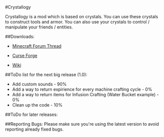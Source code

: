 #Crystallogy

Crystallogy is a mod which is based on crystals. You can use these crystals to construct tools and armor.
You can also use your crystals to control / manipulate your friends / entities.

##Downloads:
* [Minecraft Forum Thread](http://www.minecraftforum.net/forums/mapping-and-modding/minecraft-mods/wip-mods/2667161-crystallogy)

* [Curse Forge](http://minecraft.curseforge.com/projects/crystallogy/files)

* [Wiki](https://github.com/COM8/Crystallogy/wiki)

##ToDo list for the next big release (1.0):
* Add custom sounds - 90%
* Add a way to return expirience for every machine crafting cycle - 0%
* Add a way to return items for Infusion Crafting (Water Bucket example) - 0%
* Clean up the code - 10%

##ToDo for later releases:


##Reporting Bugs:
Please make sure you're using the latest version to avoid reporting already fixed bugs.
